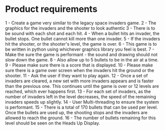 # Product requirements

1 - Create a game very similar to the legacy space invaders game.
2 - The graphics for the invaders and the shooter to look authentic
3 - There is to be sound with each shot and each hit.
4 - When a bullet hits an invader, the bullet stops.  One bullet cannot kill more than one invader.
5 - If the invaders hit the shooter, or the shooter's level, the game is over.
6 - This game is to be written in python using whichever graphics library you feel is best.
7 - Make the sure the game is performant - the sound and drawing should not slow down the game.
8 - Also allow up to 5 bullets to be in the air at a time.
9 - Please make sure there is a score that is displayed.
10 - Please make sure there is a game over screen when the invaders hit the ground or the shooter.
11 - Ask the user if they want to play again.
12 - Once a set of invaders are cleared, a new set with more invaders appears and is faster than the previous one.  This continues until the game is over or 12 levels are reached, which ever happens first.
13 - For each set of invaders, as the number of invaders left in the level decreases, the speed of the remaining invaders speeds up slightly.
14 - User Multi-threading to ensure the system is performant.
15 - There is a total of 170 bullets that can be used per level.  Once the bullets are used up, the shooting stops and the invaders are allowed to reach the ground.
16 - The number of bullets remaining for this level should be seen on the Heads Up Display.
